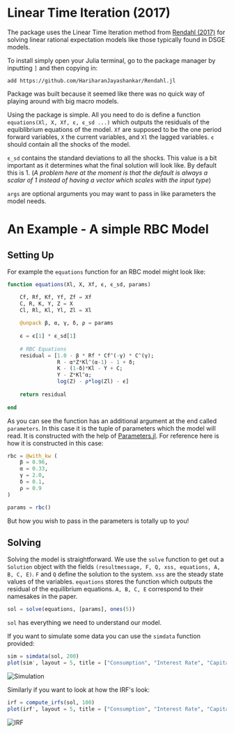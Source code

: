# Linear Time Iteration (2017)


The package uses the Linear Time Iteration method from [Rendahl (2017)](https://www.ihs.ac.at/publications/eco/es-330.pdf) for solving linear rational expectation models like those typically found in DSGE models.

To install simply open your Julia terminal, go to the package manager by inputting `]` and then copying in:

```
add https://github.com/HariharanJayashankar/Rendahl.jl
```

Package was built because it seemed like there was no quick way of playing around with big macro models.

Using the package is simple. All you need to do is define a function `equations(Xl, X, Xf, ϵ, ϵ_sd ...)` which outputs the residuals of the equiblibrium equations of the model. `Xf` are supposed to be the one period forward variables, `X` the current variables, and `Xl` the lagged variables. `ϵ` should contain all the shocks of the model.

`ϵ_sd` contains the standard deviations to all the shocks. This value is a bit important as it determines what the final solution will look like. By default this is 1. (*A problem here at the moment is that the default is always a scalar of 1 instead of having a vector which scales with the input type*)

`args` are optional arguments you may want to pass in like parameters the model needs.


# An Example - A simple RBC Model

## Setting Up
For example the `equations` function for an RBC model might look like:

```julia
function equations(Xl, X, Xf, ϵ, ϵ_sd, params)

    Cf, Rf, Kf, Yf, Zf = Xf
    C, R, K, Y, Z = X
    Cl, Rl, Kl, Yl, Zl = Xl
    
    @unpack β, α, γ, δ, ρ = params
    
    ϵ = ϵ[1] * ϵ_sd[1]
    
    # RBC Equations
    residual = [1.0 - β * Rf * Cf^(-γ) * C^(γ);
                R - α*Z*Kl^(α-1) - 1 + δ;
                K - (1-δ)*Kl - Y + C;
                Y - Z*Kl^α;
                log(Z) - ρ*log(Zl) - ϵ]
    
    return residual
    
end
```

As you can see the function has an additional argument at the end called `parameters`. In this case it is the tuple of parameters which the model will read. It is constructed with the help of [Parameters.jl](https://github.com/mauro3/Parameters.jl). For reference here is how it is constructed in this case:


```julia
rbc = @with_kw (
    β = 0.96,
    α = 0.33,
    γ = 2.0,
    δ = 0.1,
    ρ = 0.9
)

params = rbc()
```

But how you wish to pass in the parameters is totally up to you!

## Solving

Solving the model is straightforward. We use the `solve` function to get out a `Solution` object with the fields `(resultmessage, F, Q, xss, equations, A, B, C, E)`. `F` and `Q` define the solution to the system. `xss` are the steady state values of the variables. `equations` stores the function which outputs the residual of the equilibrium equations. `A, B, C, E` correspond to their namesakes in the paper.

```julia
sol = solve(equations, [params], ones(5))
```

`sol` has everything we need to understand our model.

If you want to simulate some data you can use the `simdata` function provided:

```julia
sim = simdata(sol, 200)
plot(sim', layout = 5, title = ["Consumption", "Interest Rate", "Capital", "Output", "Z"])
```

![Simulation](https://user-images.githubusercontent.com/32820850/123622733-3b4c1500-d82a-11eb-929f-ac445f1b460c.png)


Similarly if you want to look at how the IRF's look:

```julia
irf = compute_irfs(sol, 100)
plot(irf', layout = 5, title = ["Consumption", "Interest Rate", "Capital", "Output", "Z"], labels = "")
```

![IRF](https://user-images.githubusercontent.com/32820850/123622746-3e470580-d82a-11eb-8a7e-0b678b2ee097.png)

